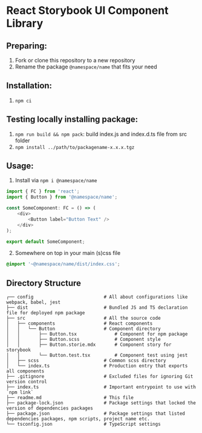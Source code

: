 # React Storybook UI Component Library

## Preparing:
1. Fork or clone this repository to a new repository
2. Rename the package `@namespace/name` that fits your need

## Installation:

1. `npm ci`

## Testing locally installing package:

1. `npm run build && npm pack`: build index.js and index.d.ts file from src folder
1. `npm install ../path/to/packagename-x.x.x.tgz`

## Usage:

1. Install via `npm i @namespace/name`

```ts
import { FC } from 'react';
import { Button } from '@namespace/name';

const SomeComponent: FC = () => (
    <div>
        <Button label="Button Text" />
    </div>
);

export default SomeComponent;
```
2. Somewhere on top in your main (s)css file
```scss
@import '~@namespace/name/dist/index.css';
```

## Directory Structure

```
┌── config                          # All about configurations like webpack, babel, jest
├── dist                            # Bundled JS and TS declaration file for deployed npm package
├── src                             # All the source code
│   ├── components                  # React components
│   │   └── Button                  # Component directory
│   │       ├── Button.tsx              # Component for npm package
│   │       ├── Button.scss             # Component style
│   │       ├── Button.storie.mdx       # Component story for storybook
│   │       └── Button.test.tsx         # Component test using jest
│   ├── scss                        # Common scss directory
│   └── index.ts                    # Production entry that exports all components
├── .gitignore                      # Excluded files for ignoring Git version control
├── index.ts                        # Important entrypoint to use with `npm link`
├── readme.md                       # This file
├── package-lock.json               # Package settings that locked the version of dependencies packages
├── package.json                    # Package settings that listed dependencies packages, npm scripts, project name etc.
└── tsconfig.json                   # TypeScript settings
```
